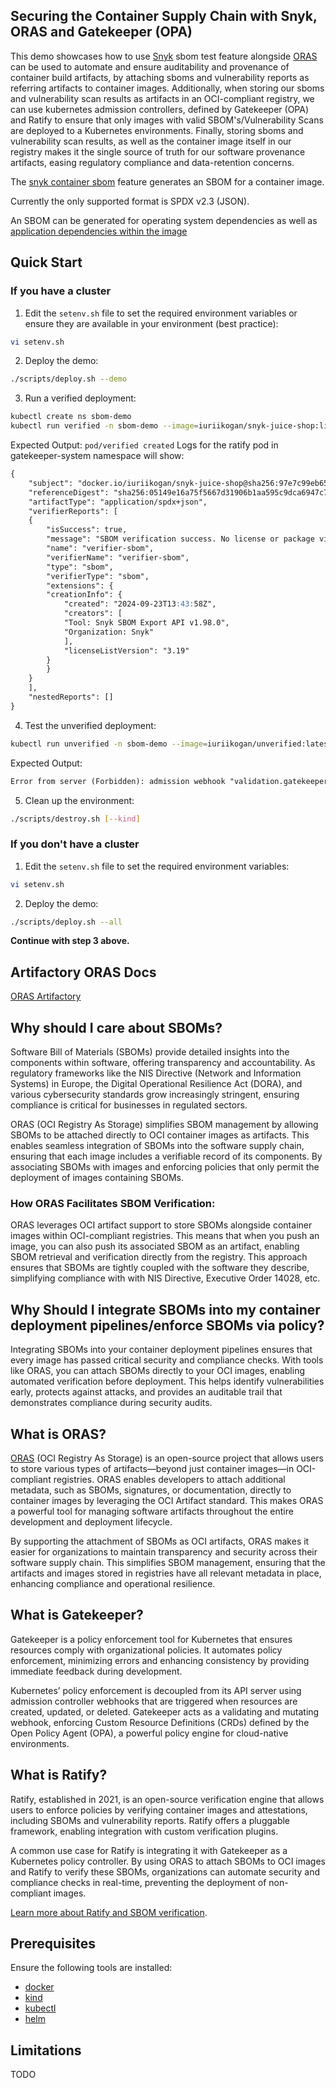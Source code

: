 ## Securing the Container Supply Chain with Snyk, ORAS and Gatekeeper (OPA)

This demo showcases how to use [Snyk](snyk.io) sbom test feature alongside [ORAS](oras.land) can be used to automate and ensure auditability and provenance of container build artifacts, by attaching sboms and vulnerability reports as referring artifacts to container images. Additionally, when storing our sboms and vulnerability scan results as artifacts in an OCI-compliant registry, we can use kubernetes admission controllers, defined by Gatekeeper (OPA) and Ratify to ensure that only images with valid SBOM's/Vulnerability Scans are deployed to a Kubernetes environments. Finally, storing sboms and vulnerability scan results, as well as the container image itself in our registry makes it the single source of truth for our software provenance artifacts, easing regulatory compliance and data-retention concerns.

The [snyk container sbom](https://docs.snyk.io/snyk-cli/commands/container-sbom) feature generates an SBOM for a container image.

Currently the only supported format is SPDX v2.3 (JSON).

An SBOM can be generated for operating system dependencies as well as [application dependencies within the image](https://docs.snyk.io/scan-with-snyk/snyk-container/use-snyk-container/detect-application-vulnerabilities-in-container-images)

## Quick Start

### If you have a cluster

1. Edit the `setenv.sh` file to set the required environment variables or ensure they are available in your environment (best practice):

```bash
vi setenv.sh
```

2. Deploy the demo:

```bash
./scripts/deploy.sh --demo
```

3. Run a verified deployment:

```bash
kubectl create ns sbom-demo
kubectl run verified -n sbom-demo --image=iuriikogan/snyk-juice-shop:linux-amd64
```

Expected Output: `pod/verified created`
Logs for the ratify pod in gatekeeper-system namespace will show:
```markdown
{
    "subject": "docker.io/iuriikogan/snyk-juice-shop@sha256:97e7c99eb657bcc631232b747ff7904b2fea40b7301b7c4658e62f6ec6a82dfd",
    "referenceDigest": "sha256:05149e16a75f5667d31906b1aa595c9dca6947c79a3de904292b513cbc6ea400",
    "artifactType": "application/spdx+json",
    "verifierReports": [
    {
        "isSuccess": true,
        "message": "SBOM verification success. No license or package violation found.",
        "name": "verifier-sbom",
        "verifierName": "verifier-sbom",
        "type": "sbom",
        "verifierType": "sbom",
        "extensions": {
        "creationInfo": {
            "created": "2024-09-23T13:43:58Z",
            "creators": [
            "Tool: Snyk SBOM Export API v1.98.0",
            "Organization: Snyk"
            ],
            "licenseListVersion": "3.19"
        }
        }
    }
    ],
    "nestedReports": []
}
```

4. Test the unverified deployment:

```bash
kubectl run unverified -n sbom-demo --image=iuriikogan/unverified:latest
```

Expected Output:

```Markdown
Error from server (Forbidden): admission webhook "validation.gatekeeper.sh" denied the request: [ratify-constraint] Subject failed verification: docker.io/iuriikogan/unverified@sha256:97396efd3dc2971804148d21cc6a3d532cfd3212c25c10d76664eb8fc56f2878`
```

5. Clean up the environment:
```bash
./scripts/destroy.sh [--kind]
```

### If you don't have a cluster

1. Edit the `setenv.sh` file to set the required environment variables:

```bash
vi setenv.sh
```

2. Deploy the demo:

```bash
./scripts/deploy.sh --all
```

**Continue with step 3 above.**

## Artifactory ORAS Docs

[ORAS Artifactory](https://jfrog.com/help/r/jfrog-artifactory-documentation/configure-oras-to-work-with-artifactory)

## Why should I care about SBOMs?

Software Bill of Materials (SBOMs) provide detailed insights into the components within software, offering transparency and accountability. As regulatory frameworks like the NIS Directive (Network and Information Systems) in Europe, the Digital Operational Resilience Act (DORA), and various cybersecurity standards grow increasingly stringent, ensuring compliance is critical for businesses in regulated sectors.

ORAS (OCI Registry As Storage) simplifies SBOM management by allowing SBOMs to be attached directly to OCI container images as artifacts. This enables seamless integration of SBOMs into the software supply chain, ensuring that each image includes a verifiable record of its components. By associating SBOMs with images and enforcing policies that only permit the deployment of images containing SBOMs.

### How ORAS Facilitates SBOM Verification:
ORAS leverages OCI artifact support to store SBOMs alongside container images within OCI-compliant registries. This means that when you push an image, you can also push its associated SBOM as an artifact, enabling SBOM retrieval and verification directly from the registry. This approach ensures that SBOMs are tightly coupled with the software they describe, simplifying compliance with with NIS Directive, Executive Order 14028, etc.
 
## Why Should I integrate SBOMs into my container deployment pipelines/enforce SBOMs via policy?

Integrating SBOMs into your container deployment pipelines ensures that every image has passed critical security and compliance checks. With tools like ORAS, you can attach SBOMs directly to your OCI images, enabling automated verification before deployment. This helps identify vulnerabilities early, protects against attacks, and provides an auditable trail that demonstrates compliance during security audits.

## What is ORAS?

[ORAS](https://oras.land) (OCI Registry As Storage) is an open-source project that allows users to store various types of artifacts—beyond just container images—in OCI-compliant registries. ORAS enables developers to attach additional metadata, such as SBOMs, signatures, or documentation, directly to container images by leveraging the OCI Artifact standard. This makes ORAS a powerful tool for managing software artifacts throughout the entire development and deployment lifecycle.

By supporting the attachment of SBOMs as OCI artifacts, ORAS makes it easier for organizations to maintain transparency and security across their software supply chain. This simplifies SBOM management, ensuring that the artifacts and images stored in registries have all relevant metadata in place, enhancing compliance and operational resilience.

## What is Gatekeeper?

Gatekeeper is a policy enforcement tool for Kubernetes that ensures resources comply with organizational policies. It automates policy enforcement, minimizing errors and enhancing consistency by providing immediate feedback during development.

Kubernetes’ policy enforcement is decoupled from its API server using admission controller webhooks that are triggered when resources are created, updated, or deleted. Gatekeeper acts as a validating and mutating webhook, enforcing Custom Resource Definitions (CRDs) defined by the Open Policy Agent (OPA), a powerful policy engine for cloud-native environments.

## What is Ratify?

Ratify, established in 2021, is an open-source verification engine that allows users to enforce policies by verifying container images and attestations, including SBOMs and vulnerability reports. Ratify offers a pluggable framework, enabling integration with custom verification plugins.

A common use case for Ratify is integrating it with Gatekeeper as a Kubernetes policy controller. By using ORAS to attach SBOMs to OCI images and Ratify to verify these SBOMs, organizations can automate security and compliance checks in real-time, preventing the deployment of non-compliant images.

[Learn more about Ratify and SBOM verification](https://ratify.dev/docs/plugins/verifier/sbom#sbom-with-license-and-package-validation).

## Prerequisites

Ensure the following tools are installed:

- [docker](https://docs.docker.com/engine/install/)
- [kind](https://kind.sigs.k8s.io/docs/user/quick-start/)
- [kubectl](https://kubernetes.io/docs/tasks/tools/install-kubectl/)
- [helm](https://helm.sh/docs/intro/install/)
  
## Limitations

TODO
